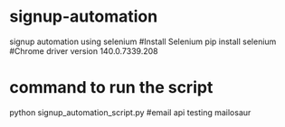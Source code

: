 # signup-automation
 signup automation using selenium
#Install Selenium
 pip install selenium
#Chrome driver version
  140.0.7339.208
# command to run the script
  python signup_automation_script.py
#email api testing
  mailosaur
